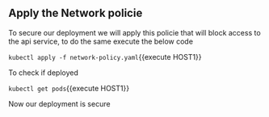 
## Apply the Network policie
To secure our deployment we will apply this policie that will block access to the api service, to do the same execute the below code

`kubectl apply -f network-policy.yaml`{{execute HOST1}}

To check if deployed

`kubectl get pods`{{execute HOST1}}

Now our deployment is secure